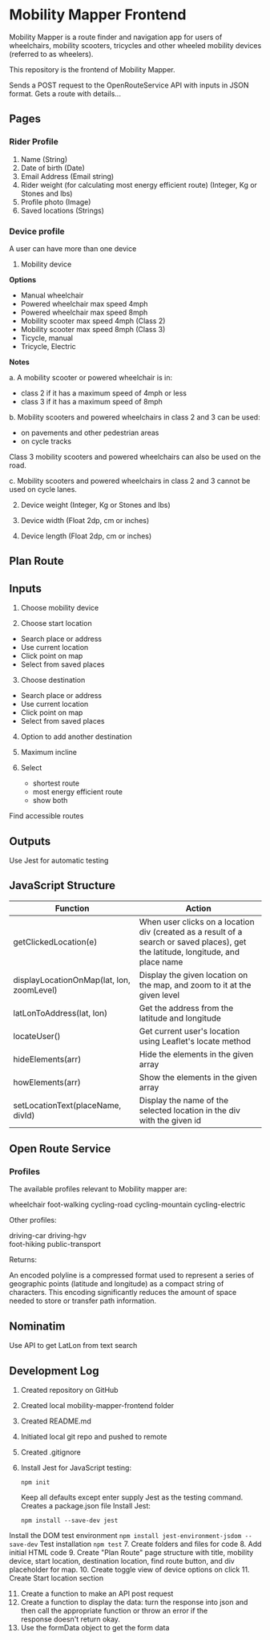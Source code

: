 # Mobility Mapper Frontend

Mobility Mapper is a route finder and navigation app for users of wheelchairs, mobility scooters, tricycles and other wheeled mobility devices (referred to as wheelers). 

This repository is the frontend of Mobility Mapper.

Sends a POST request to the OpenRouteService API with inputs in JSON format. 
Gets a route with details...

## Pages

### Rider Profile

1. Name (String)
2. Date of birth (Date)
3. Email Address (Email string)
4. Rider weight (for calculating most energy efficient route) (Integer, Kg or Stones and lbs)
5. Profile photo (Image)
6. Saved locations (Strings)

### Device profile

A user can have more than one device

1. Mobility device

**Options**

- Manual wheelchair
- Powered wheelchair max speed 4mph
- Powered wheelchair max speed 8mph
- Mobility scooter max speed 4mph (Class 2)
- Mobility scooter max speed 8mph (Class 3)
- Ticycle, manual
- Tricycle, Electric

**Notes**

a. A mobility scooter or powered wheelchair is in:

- class 2 if it has a maximum speed of 4mph or less
- class 3 if it has a maximum speed of 8mph

b. Mobility scooters and powered wheelchairs in class 2 and 3 can be used:

- on pavements and other pedestrian areas
- on cycle tracks

Class 3 mobility scooters and powered wheelchairs can also be used on the road.

c. Mobility scooters and powered wheelchairs in class 2 and 3 cannot be used on cycle lanes.

2. Device weight (Integer, Kg or Stones and lbs)

3. Device width (Float 2dp, cm or inches)

4. Device length (Float 2dp, cm or inches)

## Plan Route 

## Inputs
1. Choose mobility device

2. Choose start location
- Search place or address
- Use current location
- Click point on map
- Select from saved places

3. Choose destination

- Search place or address
- Use current location
- Click point on map
- Select from saved places

4. Option to add another destination

5. Maximum incline

6. Select 
    - shortest route
    - most energy efficient route
    - show both

Find accessible routes

## Outputs

Use Jest for automatic testing

## JavaScript Structure

| Function | Action |
|----------|--------|
| getClickedLocation(e) | When user clicks on a location div (created as a result of a search or saved places), get the latitude, longitude, and place name |
| displayLocationOnMap(lat, lon, zoomLevel) | Display the given location on the map, and zoom to it at the given level |
| latLonToAddress(lat, lon) | Get the address from the latitude and longitude |
| locateUser() | Get current user's location using Leaflet's locate method |
| hideElements(arr) | Hide the elements in the given array |
| howElements(arr) | Show the elements in the given array |
| setLocationText(placeName, divId)| Display the name of the selected location in the div with the given id |

## Open Route Service

### Profiles

The available profiles relevant to Mobility mapper are:

wheelchair 
foot-walking
cycling-road
cycling-mountain
cycling-electric 

Other profiles:

driving-car
driving-hgv        
foot-hiking
public-transport

Returns:

An encoded polyline is a compressed format used to represent a series of geographic points (latitude and longitude) as a compact string of characters. This encoding significantly reduces the amount of space needed to store or transfer path information.

## Nominatim
Use API to get LatLon from text search

## Development Log

1. Created repository on GitHub
2. Created local mobility-mapper-frontend folder
3. Created README.md 
4. Initiated local git repo and pushed to remote
5. Created .gitignore
6. Install Jest for JavaScript testing:

    `npm init`

    Keep all defaults except enter supply Jest as the testing command.
    Creates a package.json file 
    Install Jest:
    
    `npm install --save-dev jest`

Install the DOM test environment
    `npm install jest-environment-jsdom --save-dev`
Test installation
    `npm test`
7. Create folders and files for code
8. Add initial HTML code
9. Create "Plan Route" page structure with title, mobility device, start location, destination location, find route button, and div placeholder for map.
10. Create toggle view of device options on click
11. Create Start location section
    
11. Create a function to make an API post request
12. Create a function to display the data: turn the response into json and then call the appropriate function or throw an error if the  
response doesn't return okay. 
11. Use the formData object to get the form data
